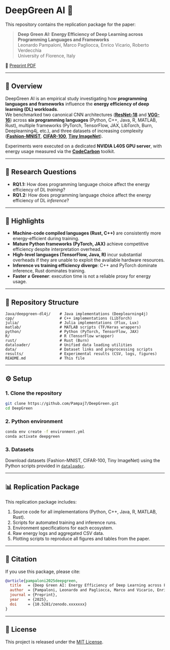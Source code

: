 # DeepGreen AI :seedling:

This repository contains the replication package for the paper:

> **Deep Green AI: Energy Efficiency of Deep Learning across Programming Languages and Frameworks**  
> Leonardo Pampaloni, Marco Pagliocca, Enrico Vicario, Roberto Verdecchia  
> University of Florence, Italy

📄 [Preprint PDF](./DeepGreenAI.pdf)

---

## :pushpin: Overview
DeepGreen AI is an empirical study investigating how **programming languages and frameworks** influence the **energy efficiency of deep learning (DL) workloads**.  
We benchmarked two canonical CNN architectures ([**ResNet-18**](https://arxiv.org/abs/1512.03385 "ResNet18 paper: Deep Residual Learning for Image Recognition, He et al") and [**VGG-16**](https://arxiv.org/abs/1409.1556 "VGG16 paper: Very Deep Convolutional Networks for Large-Scale Image Recognition, Simonyan et al")) across **six programming languages** (Python, C++, Java, R, MATLAB, Rust), multiple frameworks (PyTorch, TensorFlow, JAX, LibTorch, Burn, Deeplearning4j, etc.), and three datasets of increasing complexity ([**Fashion-MNIST**](https://github.com/zalandoresearch/fashion-mnist "Fashion MNIST Github repository"), [**CIFAR-100**](https://www.cs.toronto.edu/~kriz/cifar.html "CIFAR-100 official webpage"), [**Tiny ImageNet**](https://github.com/rmccorm4/Tiny-Imagenet-200 "Tiny ImageNet Github repository")).

Experiments were executed on a dedicated **NVIDIA L40S GPU server**, with energy usage measured via the [**CodeCarbon**](https://codecarbon.io/ "CodeCarbon official webpage") toolkit.

---

## :microscope: Research Questions
- **RQ1.1:** How does programming language choice affect the energy efficiency of DL *training*?  
- **RQ1.2:** How does programming language choice affect the energy efficiency of DL *inference*?  

---

## :flashlight: Highlights
- **Machine-code compiled languages (Rust, C++)** are consistently more energy-efficient during training.  
- **Mature Python frameworks (PyTorch, JAX)** achieve competitive efficiency despite interpretation overhead.  
- **High-level languages (TensorFlow, Java, R)** incur substantial overheads if they are unable to exploit the available hardware resources.
- **Inference vs training efficiency diverge**: C++ and PyTorch dominate inference, Rust dominates training.  
- **Faster $\neq$ Greener**: execution time is not a reliable proxy for energy usage.  

---

## :open_file_folder: Repository Structure
```text
Java/deepgreen-dl4j/    # Java implementations (Deeplearning4j)
cpp/                    # C++ implementations (LibTorch)
julia/                  # Julia implementations (Flux, Lux)
matlab/                 # MATLAB scripts (TF/Keras wrappers)
python/                 # Python (PyTorch, TensorFlow, JAX)
R/                      # R (TensorFlow wrapper)
rust/                   # Rust (Burn)
dataloader/             # Unified data loading utilities
data/                   # Dataset links and preprocessing scripts
results/                # Experimental results (CSV, logs, figures)
README.md               # This file
```

---

## :gear: Setup

### 1. Clone the repository
```bash
git clone https://github.com/Pampaj7/DeepGreen.git
cd DeepGreen
```

### 2. Python environment
```bash
conda env create -f environment.yml
conda activate deepgreen
```

### 3. Datasets
Download datasets (Fashion-MNIST, CIFAR-100, Tiny ImageNet) using the Python scripts provided in [`dataloader`](./dataloader "Dataloader folder").

---

## :bar_chart: Replication Package
This replication package includes:
1. Source code for all implementations (Python, C++, Java, R, MATLAB, Rust).  
2. Scripts for automated training and inference runs.  
3. Environment specifications for each ecosystem.  
4. Raw energy logs and aggregated CSV data.  
5. Plotting scripts to reproduce all figures and tables from the paper.  

---

## :open_book: Citation
If you use this package, please cite:

```bibtex
@article{pampaloni2025deepgreen,
  title   = {Deep Green AI: Energy Efficiency of Deep Learning across Programming Languages and Frameworks},
  author  = {Pampaloni, Leonardo and Pagliocca, Marco and Vicario, Enrico and Verdecchia, Roberto},
  journal = {Preprint},
  year    = {2025},
  doi     = {10.5281/zenodo.xxxxxxx}
}
```

---

## :scroll: License
This project is released under the [MIT License](./LICENSE).
